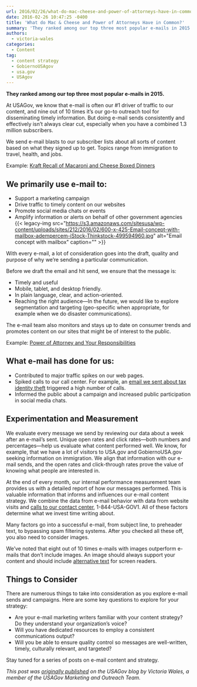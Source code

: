 ```yaml
---
url: 2016/02/26/what-do-mac-cheese-and-power-of-attorneys-have-in-common.md
date: 2016-02-26 10:47:25 -0400
title: 'What do Mac & Cheese and Power of Attorneys Have in Common?'
summary: 'They ranked among our top three most popular e-mails in 2015. At USAGov, we know that e-mail is often our #1 driver of traffic to our content, and nine out of 10 times it&rsquo;s our go-to outreach tool for disseminating timely information. But doing e-mail sends consistently and effectively isn&rsquo;t always clear cut, especially when'
authors:
  - victoria-wales
categories:
  - Content
tag:
  - content strategy
  - GobiernoUSAgov
  - usa.gov
  - USAgov
---
```


**They ranked among our top three most popular e-mails in 2015.**

At USAGov, we know that e-mail is often our #1 driver of traffic to our content, and nine out of 10 times it’s our go-to outreach tool for disseminating timely information. But doing e-mail sends consistently and effectively isn’t always clear cut, especially when you have a combined 1.3 million subscribers.

We send e-mail blasts to our subscriber lists about all sorts of content based on what they signed up to get. Topics range from immigration to travel, health, and jobs.

Example: [Kraft Recall of Macaroni and Cheese Boxed Dinners](http://content.govdelivery.com/accounts/USAGOV/bulletins/f91b37?reqfrom=share)

## We primarily use e-mail to:

  * Support a marketing campaign
  * Drive traffic to timely content on our websites
  * Promote social media chats or events
  * Amplify information or alerts on behalf of other government agencies {{< legacy-img src="https://s3.amazonaws.com/sitesusa/wp-content/uploads/sites/212/2016/02/600-x-425-Email-concept-with-mailbox-adempercem-iStock-Thinkstock-499594960.jpg" alt="Email concept with mailbox" caption="" >}} 

With every e-mail, a lot of consideration goes into the draft, quality and purpose of why we’re sending a particular communication.

Before we draft the email and hit send, we ensure that the message is:

  * Timely and useful
  * Mobile, tablet, and desktop friendly.
  * In plain language, clear, and action-oriented.
  * Reaching the right audience—In the future, we would like to explore segmentation and targeting (geo-specific when appropriate, for example when we do disaster communications).

The e-mail team also monitors and stays up to date on consumer trends and promotes content on our sites that might be of interest to the public.

Example: [Power of Attorney and Your Responsibilities](http://content.govdelivery.com/accounts/USAGOV/bulletins/117aab4?reqfrom=share)

## What e-mail has done for us:

  * Contributed to major traffic spikes on our web pages.
  * Spiked calls to our call center. For example, an [email we sent about tax identity theft](http://content.govdelivery.com/accounts/USAGOV/bulletins/f8dd68?reqfrom=share) triggered a high number of calls.
  * Informed the public about a campaign and increased public participation in social media chats.

## Experimentation and Measurement

We evaluate every message we send by reviewing our data about a week after an e-mail’s sent. Unique open rates and click rates—both numbers and percentages—help us evaluate what content performed well. We know, for example, that we have a lot of visitors to USA.gov and GobiernoUSA.gov seeking information on immigration. We align that information with our e-mail sends, and the open rates and click-through rates prove the value of knowing what people are interested in.

At the end of every month, our internal performance measurement team provides us with a detailed report of how our messages performed. This is valuable information that informs and influences our e-mail content strategy. We combine the data from e-mail behavior with data from website visits and [calls to our contact center](https://www.usa.gov/phone), 1-844-USA-GOV1. All of these factors determine what we invest time writing about.

Many factors go into a successful e-mail, from subject line, to preheader text, to bypassing spam filtering systems. After you checked all these off, you also need to consider images.

We’ve noted that eight out of 10 times e-mails with images outperform e-mails that don’t include images. An image should always support your content and should include [alternative text](http://webaim.org/techniques/alttext/) for screen readers.

## Things to Consider

There are numerous things to take into consideration as you explore e-mail sends and campaigns. Here are some key questions to explore for your strategy:

  * Are your e-mail marketing writers familiar with your content strategy? Do they understand your organization’s voice?
  * Will you have dedicated resources to employ a consistent communications output?
  * Will you be able to ensure quality control so messages are well-written, timely, culturally relevant, and targeted?

Stay tuned for a series of posts on e-mail content and strategy.

_This post was [originally published](https://blog.usa.gov/what-do-mac-%26-cheese-and-power-of-attorneys-have-in-common) on the USAGov blog by Victoria Wales, a member of the USAGov Marketing and Outreach Team._